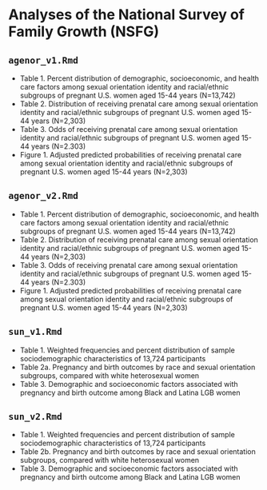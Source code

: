 # Analyses of the National Survey of Family Growth (NSFG)

## `agenor_v1.Rmd`
- Table 1. Percent distribution of demographic, socioeconomic, and health care factors among sexual orientation identity and racial/ethnic subgroups of pregnant U.S. women aged 15-44 years (N=13,742)
- Table 2. Distribution of receiving prenatal care among sexual orientation identity and racial/ethnic subgroups of pregnant U.S. women aged 15-44 years (N=2,303)
- Table 3. Odds of receiving prenatal care among sexual orientation identity and racial/ethnic subgroups of pregnant U.S. women aged 15-44 years (N=2.303)
- Figure 1. Adjusted predicted probabilities of receiving prenatal care among sexual orientation identity and racial/ethnic subgroups of pregnant U.S. women aged 15-44 years (N=2,303)

## `agenor_v2.Rmd`
- Table 1. Percent distribution of demographic, socioeconomic, and health care factors among sexual orientation identity and racial/ethnic subgroups of pregnant U.S. women aged 15-44 years (N=13,742)
- Table 2. Distribution of receiving prenatal care among sexual orientation identity and racial/ethnic subgroups of pregnant U.S. women aged 15-44 years (N=2,303)
- Table 3. Odds of receiving prenatal care among sexual orientation identity and racial/ethnic subgroups of pregnant U.S. women aged 15-44 years (N=2.303)
- Figure 1. Adjusted predicted probabilities of receiving prenatal care among sexual orientation identity and racial/ethnic subgroups of pregnant U.S. women aged 15-44 years (N=2,303)

## `sun_v1.Rmd`
- Table 1. Weighted frequencies and percent distribution of sample sociodemographic characteristics of 13,724 participants
- Table 2a. Pregnancy and birth outcomes by race and sexual orientation subgroups, compared with white heterosexual women
- Table 3. Demographic and socioeconomic factors associated with pregnancy and birth outcome among Black and Latina LGB women

## `sun_v2.Rmd`
- Table 1. Weighted frequencies and percent distribution of sample sociodemographic characteristics of 13,724 participants
- Table 2b. Pregnancy and birth outcomes by race and sexual orientation subgroups, compared with white heterosexual women
- Table 3. Demographic and socioeconomic factors associated with pregnancy and birth outcome among Black and Latina LGB women
